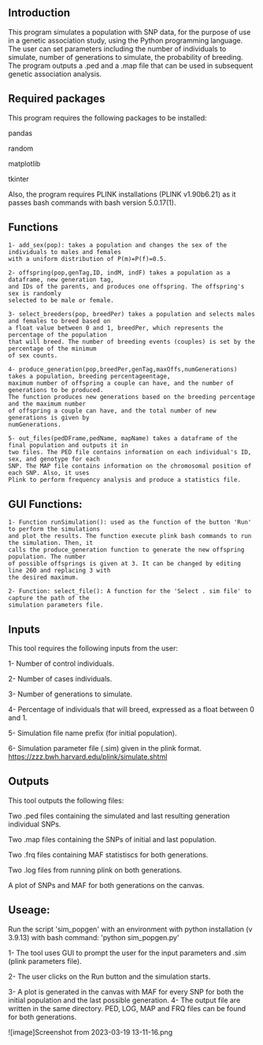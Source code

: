 ## Introduction

This program simulates a population with SNP data, for the purpose of use in a genetic association study, using the Python programming language. The user can set parameters including the number of individuals to simulate, number of generations to simulate, the probability of breeding. The program outputs a .ped and a .map file that can be used in subsequent genetic association analysis.

## Required packages
This program requires the following packages to be installed:

pandas

random

matplotlib

tkinter

Also, the program requires PLINK installations (PLINK v1.90b6.21) as it passes bash commands with bash version 5.0.17(1).

## Functions

    1- add_sex(pop): takes a population and changes the sex of the individuals to males and females 
    with a uniform distribution of P(m)=P(f)=0.5.

    2- offspring(pop,genTag,ID, indM, indF) takes a population as a dataframe, new generation tag,   
    and IDs of the parents, and produces one offspring. The offspring's sex is randomly 
    selected to be male or female.

    3- select_breeders(pop, breedPer) takes a population and selects males and females to breed based on 
    a float value between 0 and 1, breedPer, which represents the percentage of the population 
    that will breed. The number of breeding events (couples) is set by the percentage of the minimum
    of sex counts.

    4- produce_generation(pop,breedPer,genTag,maxOffs,numGenerations) takes a population, breeding percentageentage,
    maximum number of offspring a couple can have, and the number of generations to be produced. 
    The function produces new generations based on the breeding percentage and the maximum number 
    of offspring a couple can have, and the total number of new generations is given by 
    numGenerations. 

    5- out_files(pedDFrame,pedName, mapName) takes a dataframe of the final population and outputs it in 
    two files. The PED file contains information on each individual's ID, sex, and genotype for each 
    SNP. The MAP file contains information on the chromosomal position of each SNP. Also, it uses 
    Plink to perform frequency analysis and produce a statistics file.

## GUI Functions:

    1- Function runSimulation(): used as the function of the button 'Run' to perform the simulations
    and plot the results. The function execute plink bash commands to run the simulation. Then, it 
    calls the produce_generation function to generate the new offspring population. The number
    of possible offsprings is given at 3. It can be changed by editing line 260 and replacing 3 with
    the desired maximum.

    2- Function: select_file(): A function for the 'Select . sim file' to capture the path of the 
    simulation parameters file.

## Inputs
This tool requires the following inputs from the user:

1- Number of control individuals.

2- Number of cases individuals.

3- Number of generations to simulate.

4- Percentage of individuals that will breed, expressed as a float between 0 and 1.

5- Simulation file name prefix (for initial population).

6- Simulation parameter file (.sim) given in the plink format.
 https://zzz.bwh.harvard.edu/plink/simulate.shtml
 
## Outputs
This tool outputs the following files:

Two .ped files containing the simulated and last resulting generation individual SNPs.

Two .map files containing the SNPs of initial and last population.

Two .frq files containing MAF statistiscs for both generations.

Two .log files from running plink on both generations.

A plot of SNPs and MAF for both generations on the canvas.

## Useage:
Run the script 'sim_popgen' with an environment with python installation (v 3.9.13) with bash command:
         'python sim_popgen.py'

1- The tool uses GUI to prompt the user for the input parameters and .sim (plink parameters file).

2- The user clicks on the Run button and the simulation starts.

3- A plot is generated in the canvas with MAF for every SNP for both the initial population and the 
    last possible generation.
4- The output file are written in the same directory. PED, LOG, MAP and FRQ files can be found for both
    generations.



![image]Screenshot from 2023-03-19 13-11-16.png

